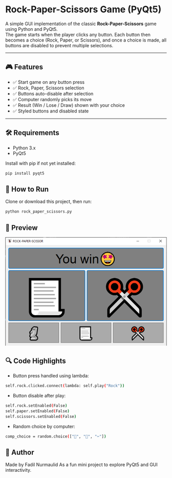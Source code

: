 # Rock-Paper-Scissors Game (PyQt5)

A simple GUI implementation of the classic **Rock-Paper-Scissors** game using Python and PyQt5.  
The game starts when the player clicks any button. Each button then becomes a choice (Rock, Paper, or Scissors), and once a choice is made, all buttons are disabled to prevent multiple selections.

---

## 🎮 Features

- ✅ Start game on any button press
- ✅ Rock, Paper, Scissors selection
- ✅ Buttons auto-disable after selection
- ✅ Computer randomly picks its move
- ✅ Result (Win / Lose / Draw) shown with your choice
- ✅ Styled buttons and disabled state

---

## 🛠️ Requirements

- Python 3.x
- PyQt5

Install with pip if not yet installed:

```bash
pip install pyqt5
```
## 🚀 How to Run

Clone or download this project, then run:
```bash
python rock_paper_scissors.py
```
## 📸 Preview
![Screenshot](assets/Screenshot.png)
## 🔍 Code Highlights

- Button press handled using lambda:
```bash
self.rock.clicked.connect(lambda: self.play("Rock"))
```
- Button disable after play:
```bash
self.rock.setEnabled(False)
self.paper.setEnabled(False)
self.scissors.setEnabled(False)
```
- Random choice by computer:
```bash
comp_choice = random.choice(["🗿", "📃", "✂️"])
```
## 👤 Author

Made by Fadil Nurmaulid
As a fun mini project to explore PyQt5 and GUI interactivity.











